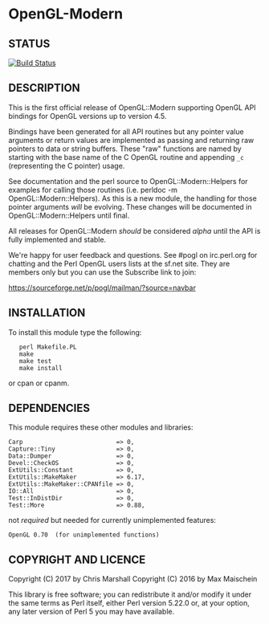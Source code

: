 # OpenGL-Modern


## STATUS

[![Build Status](https://travis-ci.org/devel-chm/OpenGL-Modern.png)](https://travis-ci.org/devel-chm/OpenGL-Modern)

## DESCRIPTION

This is the first official release of OpenGL::Modern
supporting OpenGL API bindings for OpenGL versions up to
version 4.5.

Bindings have been generated for all API routines but
any pointer value arguments or return values are
implemented as passing and returning raw pointers to
data or string buffers.  These "raw" functions are
named by starting with the base name of the C OpenGL
routine and appending `_c` (representing the C pointer)
usage.

See documentation and the perl source to
OpenGL::Modern::Helpers for examples for calling
those routines (i.e. perldoc -m OpenGL::Modern::Helpers).
As this is a new module, the handling for those pointer
arguments *will* be evolving.  These changes will be
documented in OpenGL::Modern::Helpers until final.

All releases for OpenGL::Modern *should* be considered
*alpha* until the API is fully implemented and stable.

We're happy for user feedback and questions.  See #pogl
on irc.perl.org for chatting and the Perl OpenGL users
lists at the sf.net site.  They are members only but
you can use the Subscribe link to join:

https://sourceforge.net/p/pogl/mailman/?source=navbar

## INSTALLATION

To install this module type the following:

```
   perl Makefile.PL
   make
   make test
   make install
```

or cpan or cpanm.



## DEPENDENCIES

This module requires these other modules and libraries:

    Carp                          => 0,
    Capture::Tiny                 => 0,
    Data::Dumper                  => 0,
    Devel::CheckOS                => 0,
    ExtUtils::Constant            => 0,
    ExtUtils::MakeMaker           => 6.17,
    ExtUtils::MakeMaker::CPANfile => 0,
    IO::All                       => 0,
    Test::InDistDir               => 0,
    Test::More                    => 0.88,

not *required* but needed for currently unimplemented features:

    OpenGL 0.70  (for unimplemented functions)

## COPYRIGHT AND LICENCE

Copyright (C) 2017 by Chris Marshall
Copyright (C) 2016 by Max Maischein

This library is free software; you can redistribute it and/or modify
it under the same terms as Perl itself, either Perl version 5.22.0 or,
at your option, any later version of Perl 5 you may have available.
